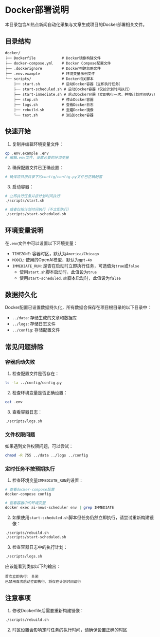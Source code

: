 # Docker部署说明

本目录包含AI热点新闻自动化采集与文章生成项目的Docker部署相关文件。

## 目录结构

```
docker/
├── Dockerfile            # Docker镜像构建文件
├── docker-compose.yml    # Docker Compose配置文件
├── .dockerignore         # Docker构建忽略文件
├── .env.example          # 环境变量示例文件
└── scripts/              # Docker相关脚本
    ├── start.sh          # 启动Docker容器（立即执行任务）
    ├── start-scheduled.sh # 启动Docker容器（仅按计划时间执行）
    ├── start-immediate.sh # 启动Docker容器（立即执行一次，并按计划时间执行）
    ├── stop.sh           # 停止Docker容器
    ├── logs.sh           # 查看Docker日志
    ├── rebuild.sh        # 重建Docker镜像
    └── test.sh           # 测试Docker容器
```

## 快速开始

1. 复制并编辑环境变量文件：

```bash
cp .env.example .env
# 编辑.env文件，设置必要的环境变量
```

2. 确保配置文件已正确设置：

```bash
# 确保项目根目录下的config/config.py文件已正确配置
```

3. 启动容器：

```bash
# 立即执行任务并按计划时间执行
./scripts/start.sh

# 或者仅按计划时间执行（不立即执行）
./scripts/start-scheduled.sh
```

## 环境变量说明

在`.env`文件中可以设置以下环境变量：

- `TIMEZONE`: 容器时区，默认为`America/Chicago`
- `MODEL`: 使用的OpenAI模型，默认为`gpt-4o`
- `IMMEDIATE_RUN`: 是否在启动时立即执行任务，可选值为`true`或`false`
  - 使用`start.sh`脚本启动时，此值设为`true`
  - 使用`start-scheduled.sh`脚本启动时，此值设为`false`

## 数据持久化

Docker配置已设置数据持久化，所有数据会保存在项目根目录的以下目录中：

- `../data`: 存储生成的文章和数据库
- `../logs`: 存储日志文件
- `../config`: 存储配置文件

## 常见问题排除

### 容器启动失败

1. 检查配置文件是否存在：

```bash
ls -la ../config/config.py
```

2. 检查环境变量是否正确设置：

```bash
cat .env
```

3. 查看容器日志：

```bash
./scripts/logs.sh
```

### 文件权限问题

如果遇到文件权限问题，可以尝试：

```bash
chmod -R 755 ../data ../logs ../config
```

### 定时任务不按预期执行

1. 检查环境变量`IMMEDIATE_RUN`的设置：

```bash
# 查看docker-compose配置
docker-compose config

# 查看容器中的环境变量
docker exec ai-news-scheduler env | grep IMMEDIATE
```

2. 如果使用`start-scheduled.sh`脚本但任务仍然立即执行，请尝试重新构建镜像：

```bash
./scripts/rebuild.sh
./scripts/start-scheduled.sh
```

3. 检查容器日志中的执行计划：

```bash
./scripts/logs.sh
```

应该能看到类似以下的输出：

```
首次立即执行: 关闭
已禁用首次启动立即执行，将仅在计划时间运行
```

## 注意事项

1. 修改Dockerfile后需要重新构建镜像：

```bash
./scripts/rebuild.sh
```

2. 时区设置会影响定时任务的执行时间，请确保设置正确的时区 